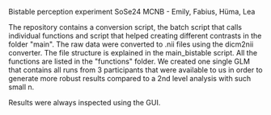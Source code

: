 Bistable perception experiment SoSe24 MCNB - Emily, Fabius, Hüma, Lea

The repository contains a conversion script, the batch script that calls individual functions and script that helped creating 
different contrasts in the folder "main". The raw data were converted to .nii files using the dicm2nii converter. 
The file structure is explained in the main_bistable script. 
All the functions are listed in the "functions" folder. 
We created one single GLM that contains all runs from 3 participants that were available to us in order to generate more robust 
results compared to a 2nd level analysis with such small n. 

Results were always inspected using the GUI. 
